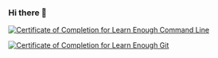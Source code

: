 ### Hi there 👋

<!--
**lysmm203/lysmm203** is a ✨ _special_ ✨ repository because its `README.md` (this file) appears on your GitHub profile.

Here are some ideas to get you started:

- 🔭 I’m currently working on ...
- 🌱 I’m currently learning ...
- 👯 I’m looking to collaborate on ...
- 🤔 I’m looking for help with ...
- 💬 Ask me about ...
- 📫 How to reach me: ...
- 😄 Pronouns: ...
- ⚡ Fun fact: ...
-->

<a href="https://www.learnenough.com/certificates/61dfc52c"><img src="https://www.learnenough.com/certificates/61dfc52c/command-line-tutorial.svg" alt="Certificate of Completion for Learn Enough Command Line"></a> <br>

<a href="https://www.learnenough.com/certificates/61dfc52c"><img src="https://www.learnenough.com/certificates/61dfc52c/git-tutorial.svg" alt="Certificate of Completion for Learn Enough Git"></a>
